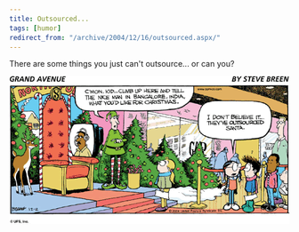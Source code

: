 ```yaml
---
title: Outsourced...
tags: [humor]
redirect_from: "/archive/2004/12/16/outsourced.aspx/"
---
```


There are some things you just can't outsource... or can you?

![](/assets/images/Outsourced.gif)

